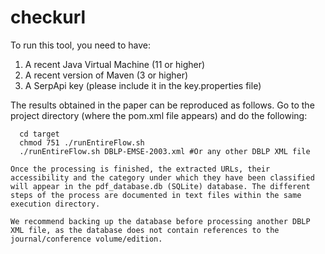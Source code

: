 # checkurl

To run this tool, you need to have:
1. A recent Java Virtual Machine (11 or higher)
2. A recent version of Maven (3 or higher)
3. A SerpApi key (please include it in the key.properties file)

The results obtained in the paper can be reproduced as follows. Go to the project directory (where the pom.xml file appears) and do the following:

```mvn package
  cd target
  chmod 751 ./runEntireFlow.sh
  ./runEntireFlow.sh DBLP-EMSE-2003.xml #Or any other DBLP XML file

Once the processing is finished, the extracted URLs, their accessibility and the category under which they have been classified will appear in the pdf_database.db (SQLite) database. The different steps of the process are documented in text files within the same execution directory.

We recommend backing up the database before processing another DBLP XML file, as the database does not contain references to the journal/conference volume/edition.
